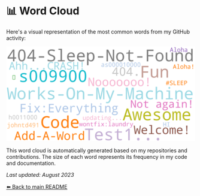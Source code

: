 # 📊 Word Cloud

Here's a visual representation of the most common words from my GitHub activity:

![Word Cloud](https://raw.githubusercontent.com/s009900/s009900/main/assets/wordcloud.png)

This word cloud is automatically generated based on my repositories and contributions. The size of each word represents its frequency in my code and documentation.

*Last updated: August 2023*

[⬅️ Back to main README](README.md)


